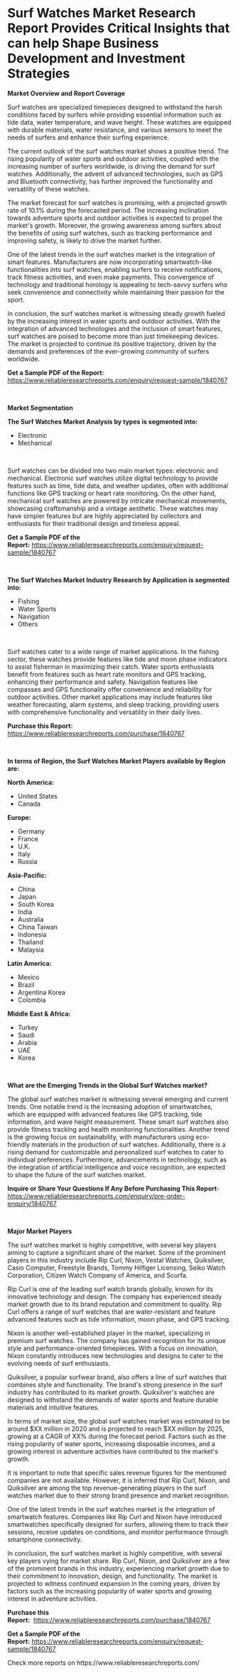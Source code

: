 <p><h1>Surf Watches Market Research Report Provides Critical Insights that can help Shape Business Development and Investment Strategies</h1></p><p><strong>Market Overview and Report Coverage</strong></p>
<p><p>Surf watches are specialized timepieces designed to withstand the harsh conditions faced by surfers while providing essential information such as tide data, water temperature, and wave height. These watches are equipped with durable materials, water resistance, and various sensors to meet the needs of surfers and enhance their surfing experience.</p><p>The current outlook of the surf watches market shows a positive trend. The rising popularity of water sports and outdoor activities, coupled with the increasing number of surfers worldwide, is driving the demand for surf watches. Additionally, the advent of advanced technologies, such as GPS and Bluetooth connectivity, has further improved the functionality and versatility of these watches.</p><p>The market forecast for surf watches is promising, with a projected growth rate of 10.1% during the forecasted period. The increasing inclination towards adventure sports and outdoor activities is expected to propel the market's growth. Moreover, the growing awareness among surfers about the benefits of using surf watches, such as tracking performance and improving safety, is likely to drive the market further.</p><p>One of the latest trends in the surf watches market is the integration of smart features. Manufacturers are now incorporating smartwatch-like functionalities into surf watches, enabling surfers to receive notifications, track fitness activities, and even make payments. This convergence of technology and traditional horology is appealing to tech-savvy surfers who seek convenience and connectivity while maintaining their passion for the sport.</p><p>In conclusion, the surf watches market is witnessing steady growth fueled by the increasing interest in water sports and outdoor activities. With the integration of advanced technologies and the inclusion of smart features, surf watches are poised to become more than just timekeeping devices. The market is projected to continue its positive trajectory, driven by the demands and preferences of the ever-growing community of surfers worldwide.</p></p>
<p><strong>Get a Sample PDF of the Report:</strong> <a href="https://www.reliableresearchreports.com/enquiry/request-sample/1840767">https://www.reliableresearchreports.com/enquiry/request-sample/1840767</a></p>
<p>&nbsp;</p>
<p><strong>Market Segmentation</strong></p>
<p><strong>The Surf Watches Market Analysis by types is segmented into:</strong></p>
<p><ul><li>Electronic</li><li>Mechanical</li></ul></p>
<p>&nbsp;</p>
<p><p>Surf watches can be divided into two main market types: electronic and mechanical. Electronic surf watches utilize digital technology to provide features such as time, tide data, and weather updates, often with additional functions like GPS tracking or heart rate monitoring. On the other hand, mechanical surf watches are powered by intricate mechanical movements, showcasing craftsmanship and a vintage aesthetic. These watches may have simpler features but are highly appreciated by collectors and enthusiasts for their traditional design and timeless appeal.</p></p>
<p><strong>Get a Sample PDF of the Report:</strong>&nbsp;<a href="https://www.reliableresearchreports.com/enquiry/request-sample/1840767">https://www.reliableresearchreports.com/enquiry/request-sample/1840767</a></p>
<p>&nbsp;</p>
<p><strong>The Surf Watches Market Industry Research by Application is segmented into:</strong></p>
<p><ul><li>Fishing</li><li>Water Sports</li><li>Navigation</li><li>Others</li></ul></p>
<p>&nbsp;</p>
<p><p>Surf watches cater to a wide range of market applications. In the fishing sector, these watches provide features like tide and moon phase indicators to assist fisherman in maximizing their catch. Water sports enthusiasts benefit from features such as heart rate monitors and GPS tracking, enhancing their performance and safety. Navigation features like compasses and GPS functionality offer convenience and reliability for outdoor activities. Other market applications may include features like weather forecasting, alarm systems, and sleep tracking, providing users with comprehensive functionality and versatility in their daily lives.</p></p>
<p><strong>Purchase this Report:</strong>&nbsp; <a href="https://www.reliableresearchreports.com/purchase/1840767">https://www.reliableresearchreports.com/purchase/1840767</a></p>
<p>&nbsp;</p>
<p><strong>In terms of Region, the Surf Watches Market Players available by Region are:</strong></p>
<p>
    <p> <strong> North America: </strong>
        <ul>
            <li>United States</li>
            <li>Canada</li>
        </ul>
        </p> 
    <p> <strong> Europe: </strong>
        <ul>
            <li>Germany</li>
            <li>France</li>
            <li>U.K.</li>
            <li>Italy</li>
            <li>Russia</li>
        </ul>
        </p> 
    <p> <strong> Asia-Pacific: </strong>
        <ul>
            <li>China</li>
            <li>Japan</li>
            <li>South Korea</li>
            <li>India</li>
            <li>Australia</li>
            <li>China Taiwan</li>
            <li>Indonesia</li>
            <li>Thailand</li>
            <li>Malaysia</li>
        </ul>
        </p> 
    <p> <strong> Latin America: </strong>
        <ul>
            <li>Mexico</li>
            <li>Brazil</li>
            <li>Argentina Korea</li>
            <li>Colombia</li>
        </ul>
        </p> 
    <p> <strong> Middle East & Africa: </strong>
        <ul>
            <li>Turkey</li>
            <li>Saudi</li>
            <li>Arabia</li>
            <li>UAE</li>
            <li>Korea</li>
        </ul>
    </p>
    </p>
<p>&nbsp;</p>
<p><strong>What are the Emerging Trends in the Global Surf Watches market?</strong></p>
<p><p>The global surf watches market is witnessing several emerging and current trends. One notable trend is the increasing adoption of smartwatches, which are equipped with advanced features like GPS tracking, tide information, and wave height measurement. These smart surf watches also provide fitness tracking and health monitoring functionalities. Another trend is the growing focus on sustainability, with manufacturers using eco-friendly materials in the production of surf watches. Additionally, there is a rising demand for customizable and personalized surf watches to cater to individual preferences. Furthermore, advancements in technology, such as the integration of artificial intelligence and voice recognition, are expected to shape the future of the surf watches market.</p></p>
<p><strong>Inquire or Share Your Questions If Any Before Purchasing This Report</strong>- <a href="https://www.reliableresearchreports.com/enquiry/pre-order-enquiry/1840767">https://www.reliableresearchreports.com/enquiry/pre-order-enquiry/1840767</a></p>
<p>&nbsp;</p>
<p><strong>Major Market Players</strong></p>
<p><p>The surf watches market is highly competitive, with several key players aiming to capture a significant share of the market. Some of the prominent players in this industry include Rip Curl, Nixon, Vestal Watches, Quiksilver, Casio Computer, Freestyle Brands, Tommy Hilfiger Licensing, Seiko Watch Corporation, Citizen Watch Company of America, and Scurfa.</p><p>Rip Curl is one of the leading surf watch brands globally, known for its innovative technology and design. The company has experienced steady market growth due to its brand reputation and commitment to quality. Rip Curl offers a range of surf watches that are water-resistant and feature advanced features such as tide information, moon phase, and GPS tracking.</p><p>Nixon is another well-established player in the market, specializing in premium surf watches. The company has gained recognition for its unique style and performance-oriented timepieces. With a focus on innovation, Nixon constantly introduces new technologies and designs to cater to the evolving needs of surf enthusiasts.</p><p>Quiksilver, a popular surfwear brand, also offers a line of surf watches that combines style and functionality. The brand's strong presence in the surf industry has contributed to its market growth. Quiksilver's watches are designed to withstand the demands of water sports and feature durable materials and intuitive features.</p><p>In terms of market size, the global surf watches market was estimated to be around $XX million in 2020 and is projected to reach $XX million by 2025, growing at a CAGR of XX% during the forecast period. Factors such as the rising popularity of water sports, increasing disposable incomes, and a growing interest in adventure activities have contributed to the market's growth.</p><p>It is important to note that specific sales revenue figures for the mentioned companies are not available. However, it is inferred that Rip Curl, Nixon, and Quiksilver are among the top revenue-generating players in the surf watches market due to their strong brand presence and market recognition.</p><p>One of the latest trends in the surf watches market is the integration of smartwatch features. Companies like Rip Curl and Nixon have introduced smartwatches specifically designed for surfers, allowing them to track their sessions, receive updates on conditions, and monitor performance through smartphone connectivity.</p><p>In conclusion, the surf watches market is highly competitive, with several key players vying for market share. Rip Curl, Nixon, and Quiksilver are a few of the prominent brands in this industry, experiencing market growth due to their commitment to innovation, design, and functionality. The market is projected to witness continued expansion in the coming years, driven by factors such as the increasing popularity of water sports and growing interest in adventure activities.</p></p>
<p><strong>Purchase this Report:</strong>&nbsp;&nbsp;<a href="https://www.reliableresearchreports.com/purchase/1840767">https://www.reliableresearchreports.com/purchase/1840767</a></p>
<p></p>
<p><strong>Get a Sample PDF of the Report:</strong>&nbsp;<a href="https://www.reliableresearchreports.com/enquiry/request-sample/1840767">https://www.reliableresearchreports.com/enquiry/request-sample/1840767</a></p>
<p>Check more reports on https://www.reliableresearchreports.com/</p>
